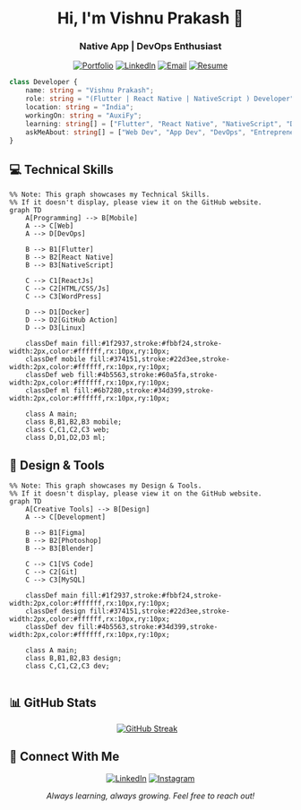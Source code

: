 <h1 align="center">Hi, I'm Vishnu Prakash 👋</h1>
<h3 align="center">Native App | DevOps Enthusiast</h3>

<div align="center">

[![Portfolio](https://badgen.net/badge/Portfolio/Visit%20Now/1f2937?icon=chrome&labelColor=black)](url)
[![LinkedIn](https://badgen.net/badge/LinkedIn/Connect/374151?icon=linkedin&labelColor=black)](https://www.linkedin.com/in/vishnupraksh/)
[![Email](https://badgen.net/badge/Email/Send%20Mail/4b5563?icon=gmail&labelColor=black)](mailto:vishnuprakash572@gmail.com)
[![Resume](https://badgen.net/badge/Resume/View/4b5563?icon=document&labelColor=black)](url)



</div>

```typescript
class Developer {
    name: string = "Vishnu Prakash";
    role: string = "(Flutter | React Native | NativeScript ) Developer";
    location: string = "India";
    workingOn: string = "AuxiFy";
    learning: string[] = ["Flutter", "React Native", "NativeScript", "DevOps"];
    askMeAbout: string[] = ["Web Dev", "App Dev", "DevOps", "Entrepreneur", "Taxation"];
}
```

## 💻 Technical Skills

```mermaid
%% Note: This graph showcases my Technical Skills.  
%% If it doesn't display, please view it on the GitHub website.
graph TD
    A[Programming] --> B[Mobile]
    A --> C[Web]
    A --> D[DevOps]
    
    B --> B1[Flutter]
    B --> B2[React Native]
    B --> B3[NativeScript]
    
    C --> C1[ReactJs]
    C --> C2[HTML/CSS/Js]
    C --> C3[WordPress]
    
    D --> D1[Docker]
    D --> D2[GitHub Action]
    D --> D3[Linux]

    classDef main fill:#1f2937,stroke:#fbbf24,stroke-width:2px,color:#ffffff,rx:10px,ry:10px;
    classDef mobile fill:#374151,stroke:#22d3ee,stroke-width:2px,color:#ffffff,rx:10px,ry:10px;
    classDef web fill:#4b5563,stroke:#60a5fa,stroke-width:2px,color:#ffffff,rx:10px,ry:10px;
    classDef ml fill:#6b7280,stroke:#34d399,stroke-width:2px,color:#ffffff,rx:10px,ry:10px;

    class A main;
    class B,B1,B2,B3 mobile;
    class C,C1,C2,C3 web;
    class D,D1,D2,D3 ml;

```

## 🎨 Design & Tools

```mermaid
%% Note: This graph showcases my Design & Tools.  
%% If it doesn't display, please view it on the GitHub website.
graph TD
    A[Creative Tools] --> B[Design]
    A --> C[Development]
    
    B --> B1[Figma]
    B --> B2[Photoshop]
    B --> B3[Blender]
    
    C --> C1[VS Code]
    C --> C2[Git]
    C --> C3[MySQL]

    classDef main fill:#1f2937,stroke:#fbbf24,stroke-width:2px,color:#ffffff,rx:10px,ry:10px;
    classDef design fill:#374151,stroke:#22d3ee,stroke-width:2px,color:#ffffff,rx:10px,ry:10px;
    classDef dev fill:#4b5563,stroke:#34d399,stroke-width:2px,color:#ffffff,rx:10px,ry:10px;

    class A main;
    class B,B1,B2,B3 design;
    class C,C1,C2,C3 dev;


```

## 📊 GitHub Stats

<div align="center">
  <a href="https://git.io/streak-stats"><img src="https://streak-stats.demolab.com?user=v-ishnu&theme=tokyonight" alt="GitHub Streak" /></a>
  &nbsp;&nbsp;
  
</div>

## 🤝 Connect With Me

<div align="center">
    
[![LinkedIn](https://badgen.net/badge/LinkedIn/Connect/374151?icon=linkedin&labelColor=black)](https://www.linkedin.com/in/vishnupraksh)
[![Instagram](https://badgen.net/badge/Instagram/Follow/6b7280?icon=instagram&labelColor=black)](https://www.instagram.com/_im_vishn_u/)


</div>



<div align="center">
  <i>Always learning, always growing. Feel free to reach out!</i>
</div>
